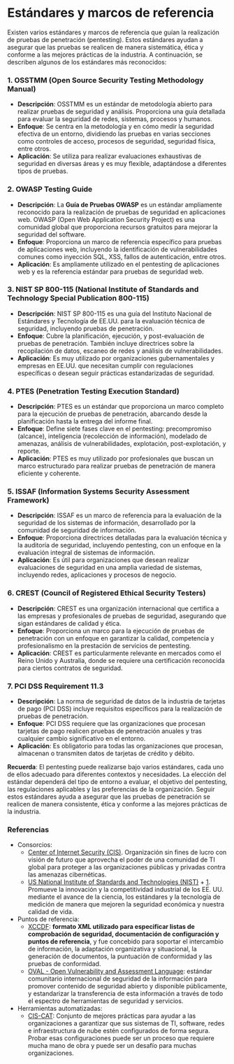 # Estándares y marcos de referencia

Existen varios estándares y marcos de referencia que guían la realización de pruebas de penetración (pentesting). Estos estándares ayudan a asegurar que las pruebas se realicen de manera sistemática, ética y conforme a las mejores prácticas de la industria. A continuación, se describen algunos de los estándares más reconocidos:

### 1. **OSSTMM (Open Source Security Testing Methodology Manual)**

- **Descripción**: OSSTMM es un estándar de metodología abierto para realizar pruebas de seguridad y análisis. Proporciona una guía detallada para evaluar la seguridad de redes, sistemas, procesos y humanos.
- **Enfoque**: Se centra en la metodología y en cómo medir la seguridad efectiva de un entorno, dividiendo las pruebas en varias secciones como controles de acceso, procesos de seguridad, seguridad física, entre otros.
- **Aplicación**: Se utiliza para realizar evaluaciones exhaustivas de seguridad en diversas áreas y es muy flexible, adaptándose a diferentes tipos de pruebas.

### 2. **OWASP Testing Guide**

- **Descripción**: La **Guía de Pruebas OWASP** es un estándar ampliamente reconocido para la realización de pruebas de seguridad en aplicaciones web. OWASP (Open Web Application Security Project) es una comunidad global que proporciona recursos gratuitos para mejorar la seguridad del software.
- **Enfoque**: Proporciona un marco de referencia específico para pruebas de aplicaciones web, incluyendo la identificación de vulnerabilidades comunes como inyección SQL, XSS, fallos de autenticación, entre otros.
- **Aplicación**: Es ampliamente utilizado en el pentesting de aplicaciones web y es la referencia estándar para pruebas de seguridad web.

### 3. **NIST SP 800-115 (National Institute of Standards and Technology Special Publication 800-115)**

- **Descripción**: NIST SP 800-115 es una guía del Instituto Nacional de Estándares y Tecnología de EE.UU. para la evaluación técnica de seguridad, incluyendo pruebas de penetración.
- **Enfoque**: Cubre la planificación, ejecución, y post-evaluación de pruebas de penetración. También incluye directrices sobre la recopilación de datos, escaneo de redes y análisis de vulnerabilidades.
- **Aplicación**: Es muy utilizado por organizaciones gubernamentales y empresas en EE.UU. que necesitan cumplir con regulaciones específicas o desean seguir prácticas estandarizadas de seguridad.

### 4. **PTES (Penetration Testing Execution Standard)**

- **Descripción**: PTES es un estándar que proporciona un marco completo para la ejecución de pruebas de penetración, abarcando desde la planificación hasta la entrega del informe final.
- **Enfoque**: Define siete fases clave en el pentesting: precompromiso (alcance), inteligencia (recolección de información), modelado de amenazas, análisis de vulnerabilidades, explotación, post-explotación, y reporte.
- **Aplicación**: PTES es muy utilizado por profesionales que buscan un marco estructurado para realizar pruebas de penetración de manera eficiente y coherente.

### 5. **ISSAF (Information Systems Security Assessment Framework)**

- **Descripción**: ISSAF es un marco de referencia para la evaluación de la seguridad de los sistemas de información, desarrollado por la comunidad de seguridad de información.
- **Enfoque**: Proporciona directrices detalladas para la evaluación técnica y la auditoría de seguridad, incluyendo pentesting, con un enfoque en la evaluación integral de sistemas de información.
- **Aplicación**: Es útil para organizaciones que desean realizar evaluaciones de seguridad en una amplia variedad de sistemas, incluyendo redes, aplicaciones y procesos de negocio.

### 6. **CREST (Council of Registered Ethical Security Testers)**

- **Descripción**: CREST es una organización internacional que certifica a las empresas y profesionales de pruebas de seguridad, asegurando que sigan estándares de calidad y ética.
- **Enfoque**: Proporciona un marco para la ejecución de pruebas de penetración con un enfoque en garantizar la calidad, competencia y profesionalismo en la prestación de servicios de pentesting.
- **Aplicación**: CREST es particularmente relevante en mercados como el Reino Unido y Australia, donde se requiere una certificación reconocida para ciertos contratos de seguridad.

### 7. **PCI DSS Requirement 11.3**

- **Descripción**: La norma de seguridad de datos de la industria de tarjetas de pago (PCI DSS) incluye requisitos específicos para la realización de pruebas de penetración.
- **Enfoque**: PCI DSS requiere que las organizaciones que procesan tarjetas de pago realicen pruebas de penetración anuales y tras cualquier cambio significativo en el entorno.
- **Aplicación**: Es obligatorio para todas las organizaciones que procesan, almacenan o transmiten datos de tarjetas de crédito y débito.

**Recuerda**: El pentesting puede realizarse bajo varios estándares, cada uno de ellos adecuado para diferentes contextos y necesidades. La elección del estándar dependerá del tipo de entorno a evaluar, el objetivo del pentesting, las regulaciones aplicables y las preferencias de la organización. Seguir estos estándares ayuda a asegurar que las pruebas de penetración se realicen de manera consistente, ética y conforme a las mejores prácticas de la industria.

### Referencias

- Consorcios:
  - [Center of Internet Security (CIS)](https://www.cisecurity.org/). Organización sin fines de lucro con visión de futuro que aprovecha el poder de una comunidad de TI global para proteger a las organizaciones públicas y privadas contra las amenazas cibernéticas.
  - [US National Institute of Standards and Technologies (NIST)](https://www.nist.gov/) + [1](https://www.ftc.gov/es/guia-para-negocios/protegiendo-pequenos-negocios/ciberseguridad/marco-ciberseguridad-nist). Promueve la innovación y la competitividad industrial de los EE. UU. mediante el avance de la ciencia, los estándares y la tecnología de medición de manera que mejoren la seguridad económica y nuestra calidad de vida.
- Puntos de referencia:
  - [XCCDF](https://www.techopedia.com/es/definicion/lista-comprobacion-configuracion-xccdf):  **formato XML utilizado para especificar listas de comprobación de seguridad, documentación de configuración y puntos de referencia**, y fue concebido para soportar el intercambio de información, la adaptación organizativa y situacional, la generación de documentos, la puntuación de conformidad y las pruebas de conformidad.
  - [OVAL - Open Vulnerability and Assessment Language](https://csrc.nist.gov/CSRC/media/Projects/Security-Content-Automation-Protocol/documents/docs/conference%20presentations/workshops/oval%20tutorial%201%20-%20overview.pdf): estándar comunitario internacional de seguridad de la información para promover contenido de seguridad abierto y disponible públicamente, y estandarizar la transferencia de esta información a través de todo el espectro de herramientas de seguridad y servicios.
- Herramientas automatizadas:
  - [CIS-CAT](https://learn.cisecurity.org/cis-cat-lite): Conjunto de mejores prácticas para ayudar a las organizaciones a garantizar que sus sistemas de TI, software, redes e infraestructura de nube estén configurados de forma segura. Probar esas configuraciones puede ser un proceso que requiere mucha mano de obra y puede ser un desafío para muchas organizaciones.